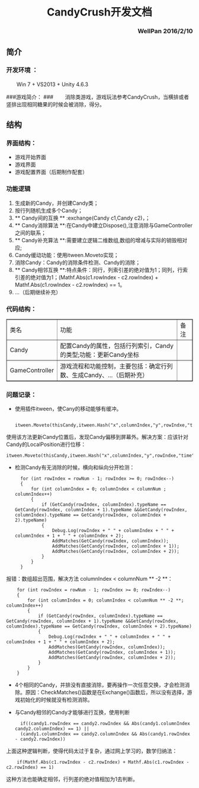 # <center>CandyCrush开发文档</center> #
### <p align="right">WellPan 2016/2/10</p> ###



## 简介 ##

### 开发环境 ： ###
　　Win 7 + VS2013 + Unity 4.6.3

###游戏简介： ###
　　消除类游戏，游戏玩法参考CandyCrush，当横排或者竖排出现相同糖果的时候会被消除，得分。

## 结构 ##

### 界面结构： ###
* 游戏开始界面
* 游戏界面
* 游戏配置界面（后期制作配套）

### 功能逻辑 ###
1. 生成新的Candy，并创建Candy类；
2. 按行列随机生成多个Candy；
3. ** Candy间的互换 ** :exchange(Candy c1,Candy c2)，；
4. ** Candy消除算法 **:在Candy中建立Dispose(),注意消除与GameController之间的联系；
5. ** Candy补充算法 **:需要建立逻辑二维数组,数组的增减与实际的销毁相对应;
6. Candy缓动功能：使用itween.Moveto实现；
7. 消除Candy：Candy的消除条件检测、Candy的消除；
8. ** Candy相邻互换 **:特点条件：同行，列索引差的绝对值为1；同列，行索引差的绝对值为1；(Mathf.Abs(c1.rowIndex - c2.rowIndex) + Mathf.Abs(c1.rowIndex - c2.rowIndex) == 1。
5. ...（后期继续补充）

### 代码结构： ###
<table border="1">
	<tr>
		<td>类名</td>
		<td>功能</td>
		<td>备注</td>
	</tr>
	<tr>
		<td>Candy</td>
		<td>配置Candy的属性，包括行列索引，Candy的类型;功能：更新Candy坐标</td>
		<td></td>
	</tr>
	<tr>
		<td>GameController</td>
		<td>
			游戏流程和功能控制，主要包括：确定行列数、生成Candy、...（后期补充）
		</td>
		<td></td>
	</tr>
</table>

### 问题记录： ###




- 使用插件itween，使Cany的移动能够有缓冲。

		itween.Moveto(thisCandy,itween.Hash("x",columnIndex,"y",rowIndxe,"time",0.5f));		

使用该方法更新Candy位置后，发现Candy偏移到屏幕外。解决方案：应该针对Candy的LocalPosition进行位移：

	itween.Moveto(thisCandy,itween.Hash("x",columnIndex,"y",rowIndxe,"time",0.5f,**"islocal",true**));


 

- 检测Candy有无消除的时候，横向和纵向分开检测：

		for (int rowIndex = rowNum - 1; rowIndex >= 0; rowIndex--)
		{
			for (int columnIndex = 0; columnIndex < columnNum ; columnIndex++)
			{
				if (GetCandy(rowIndex, columnIndex).typeName == GetCandy(rowIndex, columnIndex + 1).typeName &&GetCandy(rowIndex, columnIndex).typeName == GetCandy(rowIndex, columnIndex + 2).typeName)
				{
					Debug.Log(rowIndex + " " + columnIndex + " " + columnIndex + 1 + " " + columnIndex + 2);
					AddMatches(GetCandy(rowIndex, columnIndex));
					AddMatches(GetCandy(rowIndex, columnIndex + 1));
					AddMatches(GetCandy(rowIndex, columnIndex + 2));
				}
			}
		}
报错：数组超出范围，解决方法 columnIndex < columnNum ** -2 **：

		for (int rowIndex = rowNum - 1; rowIndex >= 0; rowIndex--)
		{
			for (int columnIndex = 0; columnIndex < columnNum ** -2 **; columnIndex++)
			{
				if (GetCandy(rowIndex, columnIndex).typeName == GetCandy(rowIndex, columnIndex + 1).typeName &&GetCandy(rowIndex, columnIndex).typeName == GetCandy(rowIndex, columnIndex + 2).typeName)
				{
					Debug.Log(rowIndex + " " + columnIndex + " " + columnIndex + 1 + " " + columnIndex + 2);
					AddMatches(GetCandy(rowIndex, columnIndex));
					AddMatches(GetCandy(rowIndex, columnIndex + 1));
					AddMatches(GetCandy(rowIndex, columnIndex + 2));
				}
			}
		}


- 4个相同的Candy，并排没有直接消除，要再操作一次任意交换，才会检测消除。原因：CheckMatches()函数是在Exchange()函数后，所以没有选择，游戏初始化的时候就没有检测消除。

- 与Candy相邻的Candy才能够进行互换，使用判断

		if((candy1.rowIndex == candy2.rowIndex && Abs(candy1.columnIndex candy2.columnIndex) == 1) || 
		(candy1.columnIndex == candy2.columnIndex && Abs(candy1.rowIndex - candy2.rowIndex))
上面这种逻辑判断，使得代码太过于复杂，通过网上学习的，数学归纳法：

		if(Mathf.Abs(c1.rowIndex - c2.rowIndex) + Mathf.Abs(c1.rowIndex - c2.rowIndex) == 1) 
这种方法也能确定相邻，行列差的绝对值相加为1去判断。